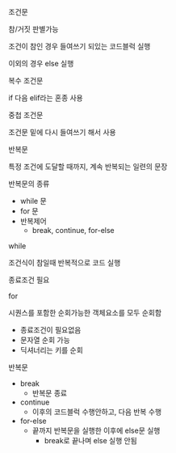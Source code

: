 조건문

참/거짓 판별가능

조건이 참인 경우 들여쓰기 되있는 코드블럭 실행

이외의 경우 else 실행



복수 조건문

if 다음 elif라는 혼종 사용



중첩 조건문

조건문 밑에 다시 들여쓰기 해서 사용





반복문

특정 조건에 도달할 때까지, 계속 반복되는 일련의 문장



반복문의 종류

- while 문
- for 문
- 반복제어
  - break, continue, for-else



while

조건식이 참일때 반복적으로 코드 실행

종료조건 필요



for

시퀀스를 포함한 순회가능한 객체요소를 모두 순회함

- 종료조건이 필요없음
- 문자열 순회 가능
- 딕셔너리는 키를 순회



반복문

- break
  - 반복문 종료
- continue
  - 이후의 코드블럭 수행안하고, 다음 반복 수행
- for-else
  - 끝까지 반복문을 실행한 이후에 else문 실행
    - break로 끝나며 else 실행 안됨



